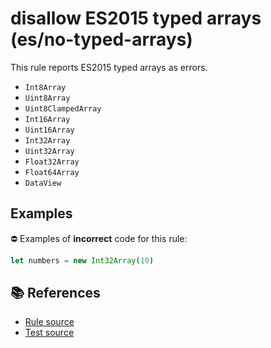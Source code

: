 # disallow ES2015 typed arrays (es/no-typed-arrays)

This rule reports ES2015 typed arrays as errors.

- `Int8Array`
- `Uint8Array`
- `Uint8ClampedArray`
- `Int16Array`
- `Uint16Array`
- `Int32Array`
- `Uint32Array`
- `Float32Array`
- `Float64Array`
- `DataView`

## Examples

⛔ Examples of **incorrect** code for this rule:

```js
let numbers = new Int32Array(10)
```

## 📚 References

- [Rule source](../../lib/rules/no-typed-arrays.js)
- [Test source](../../tests/lib/rules/no-typed-arrays.js)
